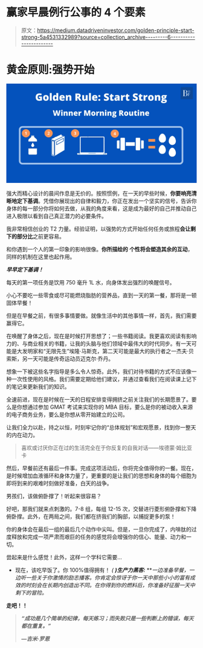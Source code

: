 # 赢家早晨例行公事的 4 个要素

> 原文：<https://medium.datadriveninvestor.com/golden-principle-start-strong-5a4531332989?source=collection_archive---------6----------------------->

# 黄金原则:强势开始

![](img/775721801bd52130580c936105bf5906.png)

强大而精心设计的晨间作息是无价的。按照惯例，在一天的早些时候，**你要响亮清晰地定下基调**。凭借你展现出的自律和毅力，你正在发出一个坚实的信号，告诉你身体的每一部分你将如何去做，从我的角度来看，这是成为最好的自己并推动自己进入极限以看到自己真正潜力的必要条件。

我非常相信创业的 T2 力量。经验证明，以强势的方式开始任何任务或旅程**会让剩下的部分比**之前更容易。

和你遇到一个人的第一印象的影响很像。**你所描绘的** **个性将会塑造其余的互动**，同样的机制在这里也起作用。

***早早定下基调！***

每天的第一项任务是饮用 750 毫升 1L 水，向身体发出强烈的唤醒信号。

小心不要吃一些零食或尽可能燃烧脂肪的营养品，直到一天的第一餐，那将是一顿固体早餐！

但是在早餐之前，有很多事情要做。就像生活中的其他事情一样，首先，我们需要赢得它。

在唤醒了身体之后，现在是时候打开思想了；一些书籍阅读。我更喜欢阅读有影响力的、与商业相关的书籍，让我的头脑与他们领域中最伟大的时代同步。有一天可能是大发明家和“无限先生”埃隆·马斯克，第二天可能是最大的执行者之一杰夫·贝索斯，另一天可能是传奇运动员迈克尔·乔丹。

想象一下被这些名字指导是多么令人惊奇。此外，我们对待书籍的方式不应该像一种一次性使用的风格。我们需要定期给他们建议，并通过查看我们在阅读课上记下的笔记来更新我们的知识。

全速前进，现在是时候在一天的日程安排变得拥挤之前关注我们的长期愿景了。要么是你想通过参加 GMAT 考试来实现你的 MBA 目标，要么是你的被动收入来源的电子商务业务，要么是你想从零开始建立的公司。

让我们全力以赴，持之以恒，时刻牢记你的“总体规划”和宏观愿景，找到你一整天的内在动力。

> 喜欢或讨厌你正在过的生活完全在于你反复的自我对话――埃德蒙·姆比亚卡

然后，早餐前还有最后一件事。完成这项活动后，你将完全值得你的一餐。现在，是时候增加血液循环和身体力量了，更重要的是让我们的思想和身体的每个细胞为即将到来的艰难时刻做好准备，白天的战争。

男孩们，该做俯卧撑了！听起来很容易？

好吧，那我们就来点刺激的。7-8 组，每组 12-15 次，交替进行菱形俯卧撑和下降俯卧撑。此外，在两局之间，我们都在挤我们的胸部，以捕捉更多的泵！

你的身体会在最后一组的最后几个动作中尖叫。但是，一旦你完成了，内啡肽的过度释放和完成一项严肃而艰巨的任务的感觉将会增强你的信心、能量、动力和一切。

尝起来是什么感觉！此外，这样一个学科它需要…

*   现在，该吃早饭了。你 100%值得拥有！ *(* ***)生产力黑客:*** ***一边准备早餐，一边听一些关于你激情的励志播客。你肯定会惊讶于你一天中那些小小的富有成效的时刻会在长期内创造出不同。*在你得到你的燃料后，你准备好征服一天中剩下的冒险。**

**走吧！！**

> ***“成功是几个简单的纪律，每天练习；而失败只是一些判断上的错误，每天都在重复。”***
> 
> ***—吉米·罗恩***